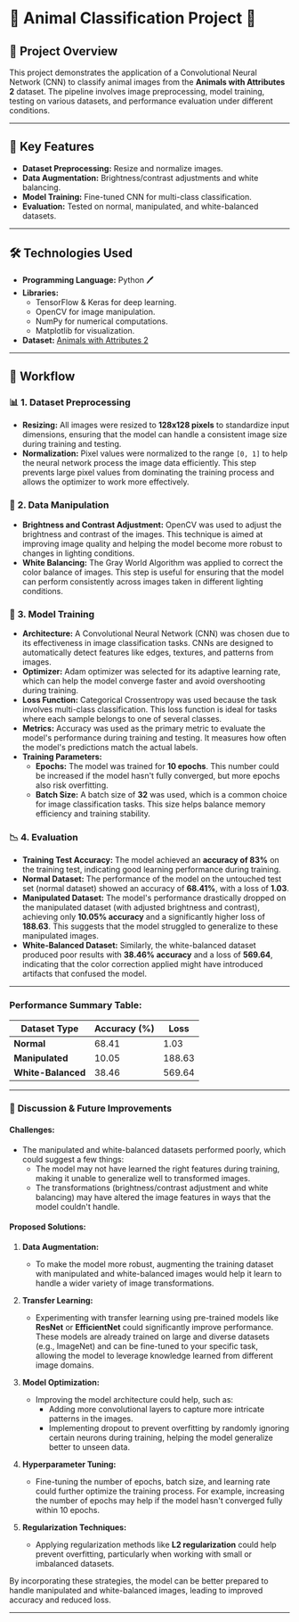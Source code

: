 # 🌟 **Animal Classification Project** 🌟

## 📜 **Project Overview**
This project demonstrates the application of a Convolutional Neural Network (CNN) to classify animal images from the **Animals with Attributes 2** dataset. The pipeline involves image preprocessing, model training, testing on various datasets, and performance evaluation under different conditions.

---

## 🚀 **Key Features**
- **Dataset Preprocessing:** Resize and normalize images.
- **Data Augmentation:** Brightness/contrast adjustments and white balancing.
- **Model Training:** Fine-tuned CNN for multi-class classification.
- **Evaluation:** Tested on normal, manipulated, and white-balanced datasets.

---

## 🛠️ **Technologies Used**
- **Programming Language:** Python 🖊️
- **Libraries:**
  - TensorFlow & Keras for deep learning.
  - OpenCV for image manipulation.
  - NumPy for numerical computations.
  - Matplotlib for visualization.
- **Dataset:** [Animals with Attributes 2](https://cvml.ist.ac.at/AwA2/)

---
## 🔄 **Workflow**

### 📊 **1. Dataset Preprocessing**
- **Resizing:** All images were resized to **128x128 pixels** to standardize input dimensions, ensuring that the model can handle a consistent image size during training and testing.
- **Normalization:** Pixel values were normalized to the range `[0, 1]` to help the neural network process the image data efficiently. This step prevents large pixel values from dominating the training process and allows the optimizer to work more effectively.

### 🎨 **2. Data Manipulation**
- **Brightness and Contrast Adjustment:** OpenCV was used to adjust the brightness and contrast of the images. This technique is aimed at improving image quality and helping the model become more robust to changes in lighting conditions.
- **White Balancing:** The Gray World Algorithm was applied to correct the color balance of images. This step is useful for ensuring that the model can perform consistently across images taken in different lighting conditions.

### 🧠 **3. Model Training**
- **Architecture:** A Convolutional Neural Network (CNN) was chosen due to its effectiveness in image classification tasks. CNNs are designed to automatically detect features like edges, textures, and patterns from images.
- **Optimizer:** Adam optimizer was selected for its adaptive learning rate, which can help the model converge faster and avoid overshooting during training.
- **Loss Function:** Categorical Crossentropy was used because the task involves multi-class classification. This loss function is ideal for tasks where each sample belongs to one of several classes.
- **Metrics:** Accuracy was used as the primary metric to evaluate the model's performance during training and testing. It measures how often the model's predictions match the actual labels.
- **Training Parameters:**
  - **Epochs:** The model was trained for **10 epochs**. This number could be increased if the model hasn't fully converged, but more epochs also risk overfitting.
  - **Batch Size:** A batch size of **32** was used, which is a common choice for image classification tasks. This size helps balance memory efficiency and training stability.

### 📉 **4. Evaluation**
- **Training Test Accuracy:** The model achieved an **accuracy of 83%** on the training test, indicating good learning performance during training.
- **Normal Dataset:** The performance of the model on the untouched test set (normal dataset) showed an accuracy of **68.41%**, with a loss of **1.03**.
- **Manipulated Dataset:** The model's performance drastically dropped on the manipulated dataset (with adjusted brightness and contrast), achieving only **10.05% accuracy** and a significantly higher loss of **188.63**. This suggests that the model struggled to generalize to these manipulated images.
- **White-Balanced Dataset:** Similarly, the white-balanced dataset produced poor results with **38.46% accuracy** and a loss of **569.64**, indicating that the color correction applied might have introduced artifacts that confused the model.

---

### **Performance Summary Table:**

| **Dataset Type**      | **Accuracy (%)** | **Loss**     |
|-----------------------|------------------|--------------|
| **Normal**            | 68.41            | 1.03         |
| **Manipulated**       | 10.05            | 188.63       |
| **White-Balanced**    | 38.46            | 569.64       |

---

### 🧠 **Discussion & Future Improvements**

#### **Challenges:**
- The manipulated and white-balanced datasets performed poorly, which could suggest a few things:
  - The model may not have learned the right features during training, making it unable to generalize well to transformed images.
  - The transformations (brightness/contrast adjustment and white balancing) may have altered the image features in ways that the model couldn't handle.

#### **Proposed Solutions:**
1. **Data Augmentation:**
   - To make the model more robust, augmenting the training dataset with manipulated and white-balanced images would help it learn to handle a wider variety of image transformations.
   
2. **Transfer Learning:**
   - Experimenting with transfer learning using pre-trained models like **ResNet** or **EfficientNet** could significantly improve performance. These models are already trained on large and diverse datasets (e.g., ImageNet) and can be fine-tuned to your specific task, allowing the model to leverage knowledge learned from different image domains.
   
3. **Model Optimization:**
   - Improving the model architecture could help, such as:
     - Adding more convolutional layers to capture more intricate patterns in the images.
     - Implementing dropout to prevent overfitting by randomly ignoring certain neurons during training, helping the model generalize better to unseen data.
   
4. **Hyperparameter Tuning:**
   - Fine-tuning the number of epochs, batch size, and learning rate could further optimize the training process. For example, increasing the number of epochs may help if the model hasn't converged fully within 10 epochs.

5. **Regularization Techniques:**
   - Applying regularization methods like **L2 regularization** could help prevent overfitting, particularly when working with small or imbalanced datasets.

By incorporating these strategies, the model can be better prepared to handle manipulated and white-balanced images, leading to improved accuracy and reduced loss.

---

